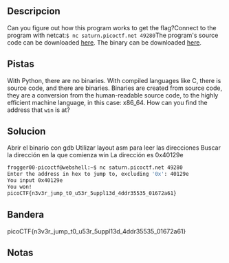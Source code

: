## Descripcion
Can you figure out how this program works to get the flag?Connect to the program with netcat:`$ nc saturn.picoctf.net 49280`The program's source code can be downloaded [here](https://artifacts.picoctf.net/c/527/picker-IV.c). The binary can be downloaded [here](https://artifacts.picoctf.net/c/527/picker-IV).

## Pistas
With Python, there are no binaries. With compiled languages like C, there is source code, and there are binaries. Binaries are created from source code, they are a conversion from the human-readable source code, to the highly efficient machine language, in this case: x86_64.
How can you find the address that `win` is at?

## Solucion
Abrir el binario con gdb
Utilizar layout asm para leer las direcciones
Buscar la dirección en la que comienza win
La dirección es 0x40129e

```bash
frogger00-picoctf@webshell:~$ nc saturn.picoctf.net 49280
Enter the address in hex to jump to, excluding '0x': 40129e
You input 0x40129e
You won!
picoCTF{n3v3r_jump_t0_u53r_5uppl13d_4ddr35535_01672a61}
```

## Bandera
picoCTF{n3v3r_jump_t0_u53r_5uppl13d_4ddr35535_01672a61}

## Notas




